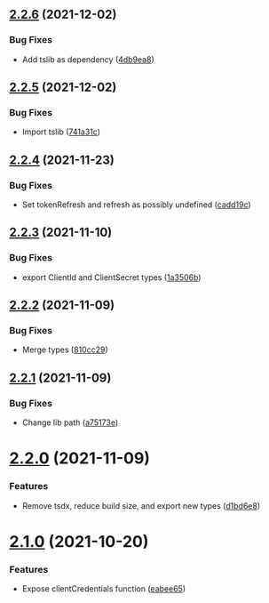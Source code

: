 ## [2.2.6](https://github.com/commercelayer/commercelayer-js-auth/compare/v2.2.5...v2.2.6) (2021-12-02)


### Bug Fixes

* Add tslib as dependency ([4db9ea8](https://github.com/commercelayer/commercelayer-js-auth/commit/4db9ea879ea483863d1b1a4880f1a7d2af8fadd9))

## [2.2.5](https://github.com/commercelayer/commercelayer-js-auth/compare/v2.2.4...v2.2.5) (2021-12-02)


### Bug Fixes

* Import tslib ([741a31c](https://github.com/commercelayer/commercelayer-js-auth/commit/741a31c027079d4e04cf25f9b728c1a6ed1eff1f))

## [2.2.4](https://github.com/commercelayer/commercelayer-js-auth/compare/v2.2.3...v2.2.4) (2021-11-23)


### Bug Fixes

* Set tokenRefresh and refresh as possibly undefined ([cadd19c](https://github.com/commercelayer/commercelayer-js-auth/commit/cadd19c97fe084ff0fe79589d671f9aaab525e26))

## [2.2.3](https://github.com/commercelayer/commercelayer-js-auth/compare/v2.2.2...v2.2.3) (2021-11-10)


### Bug Fixes

* export ClientId and ClientSecret types ([1a3506b](https://github.com/commercelayer/commercelayer-js-auth/commit/1a3506ba39a741ba735c082ad7e057b11331a668))

## [2.2.2](https://github.com/commercelayer/commercelayer-js-auth/compare/v2.2.1...v2.2.2) (2021-11-09)


### Bug Fixes

* Merge types ([810cc29](https://github.com/commercelayer/commercelayer-js-auth/commit/810cc293ce388c9d0e81c7046eeef9f0a5541065))

## [2.2.1](https://github.com/commercelayer/commercelayer-js-auth/compare/v2.2.0...v2.2.1) (2021-11-09)


### Bug Fixes

* Change lib path ([a75173e](https://github.com/commercelayer/commercelayer-js-auth/commit/a75173e69bbd97988bc7e186fca1a51bd6e5da42))

# [2.2.0](https://github.com/commercelayer/commercelayer-js-auth/compare/v2.1.0...v2.2.0) (2021-11-09)


### Features

* Remove tsdx, reduce build size, and export new types ([d1bd6e8](https://github.com/commercelayer/commercelayer-js-auth/commit/d1bd6e8c5abddb9f1a66314e5e609d6fd9476185))

# [2.1.0](https://github.com/commercelayer/commercelayer-js-auth/compare/v2.0.8...v2.1.0) (2021-10-20)


### Features

* Expose clientCredentials function ([eabee65](https://github.com/commercelayer/commercelayer-js-auth/commit/eabee65b06aa9c7233741a431723b80fb51f7286))
